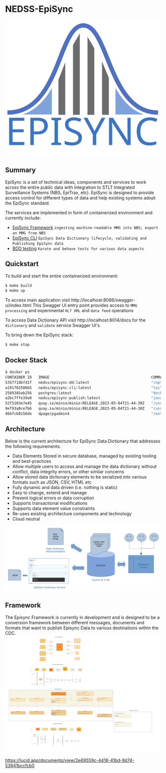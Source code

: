 # NEDSS-EpiSync
![Logo](docs/logo.svg "EpiSync Logo")

## Summary
EpiSync is a set of technical ideas, components and services to work across the entire public data with integration to 
STLT Integrated Surveillance Systems (NBS, EpiTrax, etc). EpiSync is designed to provide access control for different types
of data and help existing systems adopt the EpiSync standard.

The services are implemented in form of containerized environment and currently include:
- [EpiSync Framework](./episync/README.md)
`ingesting machine-readable MMG into NBS; export an MMG from NBS`
- [EpiSync CLI](./cli/README.md)
`EpiSync Data Dictionary lifecycle, validating and Publishing EpiSync data`
- [BDD testing](./services/test/README.md) `Karate and behave tests for various data aspects` 

## Quickstart

To build and start the entire containerized environment:

```bash
$ make build
$ make up
```

To access main application visit http://localhost:8088/swagger-ui/index.html This Swagger UI entry point provides access to `MMG processing` and experimental `HL7 XML` and `data feed` operations

To access Data Dictionary API visit http://localhost:8014/docs for the `dictionary` and `validate` service Swagger UI's

To bring down the EpiSync stack:
```bash
$ make stop
```

## Docker Stack
```bash
$ docker ps
CONTAINER ID   IMAGE                                              COMMAND                  CREATED          STATUS                            PORTS                                                 NAMES
535771dbfd1f   nedss/episync-dd:latest                            "/opt/episync/venv/b…"   24 seconds ago   Up 3 seconds                      0.0.0.0:8014->8014/tcp, :::8014->8014/tcp             episync-dd
a191f02506b5   nedss/episync-cli:latest                           "tail -f requirement…"   24 seconds ago   Up 3 seconds                                                                            episync-cli
2589385ab256   postgres:latest                                    "docker-entrypoint.s…"   24 seconds ago   Up 3 seconds (health: starting)   0.0.0.0:5432->5432/tcp, :::5432->5432/tcp             episync-db
a2bc7ffe39a0   nedss/episync-publish:latest                       "java -jar -Duser.ti…"   24 seconds ago   Up 3 seconds                      0.0.0.0:8088->8088/tcp, :::8088->8088/tcp             episync-publish
52f5103e7e45   quay.io/minio/minio:RELEASE.2023-05-04T21-44-30Z   "/usr/bin/docker-ent…"   3 hours ago      Up 4 seconds (health: starting)   0.0.0.0:9000->9000/tcp, :::9000->9000/tcp, 9001/tcp   minio1
9ef93a8ce7b6   quay.io/minio/minio:RELEASE.2023-05-04T21-44-30Z   "/usr/bin/docker-ent…"   3 hours ago      Up 4 seconds (health: starting)   9000-9001/tcp                                         minio3
d6bfcb0156de   dpage/pgadmin4                                     "/entrypoint.sh"         3 hours ago      Up 3 seconds                      443/tcp, 0.0.0.0:8008->80/tcp, :::8008->80/tcp        pgadmin
```
## Architecture
Below is the current architecture for EpiSync Data Dictionary that addresses the following requirements:
- Data Elements Stored in secure database, managed by existing tooling and best-practices
- Allow multiple users to access and manage the data dictionary without conflict, data integrity errors, or other similar concerns
- Allow stored data dictionary elements to be serialized into various formats such as JSON, CSV, HTML etc
- Fully dynamic and data driven (i.e. nothing is static)
- Easy to change, extend and manage
- Prevent logical errors or data corruption
- Supports transactional modifications
- Supports data element value constraints
- Re-uses existing architecture components and technology
- Cloud neutral

![Architecture](docs/arch.png "EpiSync Architecture")


## Framework
The Episync Framework is currently in development and is designed to be a conversion framework between different messages, documents and formats that want to publish Episync Data to various destinations within the CDC.
![Framework Design](docs/framework.png)

https://lucid.app/documents/view/2e69559c-4418-41bd-9d74-53941bccfcb0